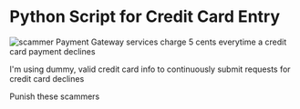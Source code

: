 # Python Script for Credit Card Entry

![scammer](https://www.mypokecard.com/en/Gallery/my/galery/NzMQVeh1LHUd.jpg)
Payment Gateway services charge 5 cents everytime a credit card payment declines

I'm using dummy, valid credit card info to continuously submit requests for credit card declines

Punish these scammers